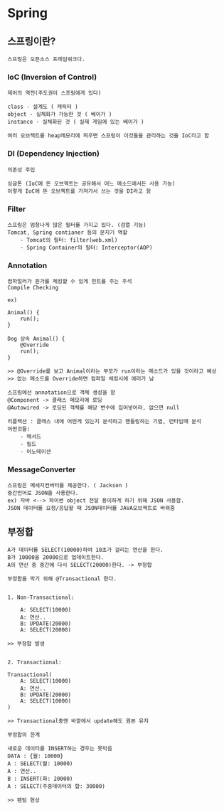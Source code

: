 # Spring

## 스프링이란?
    스프링은 오픈소스 프레임워크다.

### IoC (Inversion of Control)    
    제어의 역전(주도권이 스프링에게 있다)
    
    class - 설계도 ( 캐릭터 )
    object - 실체화가 가능한 것 ( 베이가 )
    instance - 실체화된 것 ( 실제 게임에 있는 베이가 )

    여러 오브젝트를 heap메모리에 띄우면 스프링이 이것들을 관리하는 것을 IoC라고 함

### DI (Dependency Injection)
    의존성 주입
    
    싱글톤 (IoC에 뜬 오브젝트는 공유해서 어느 메소드에서든 사용 가능)
    이렇게 IoC에 뜬 오브젝트를 가져가서 쓰는 것을 DI라고 함

### Filter
    스프링은 엄청나게 많은 필터를 가지고 있다. (검열 기능)
    Tomcat, Spring contianer 등의 문지기 역할
        - Tomcat의 필터: filter(web.xml)
        - Spring Container의 필터: Interceptor(AOP) 
    

### Annotation
    컴파일러가 뭔가를 체킹할 수 있게 힌트를 주는 주석
    Compile Checking

    ex)

    Animal() {
        run();
    }

    Dog 상속 Animal() {
        @Override
        run();
    }
    
    >> @Override를 보고 Animal이라는 부모가 run이라는 메소드가 있을 것이라고 예상
    >> 없는 메소드를 Override하면 컴파일 체킹시에 에러가 남

    스프링에선 annotation으로 객체 생성을 함
    @Component -> 클래스 메모리에 로딩
    @Autowired -> 로딩된 객체를 해당 변수에 집어넣어라, 없으면 null

    리플렉션 : 클래스 내에 어떤게 있는지 분석하고 핸들링하는 기법, 런타임때 분석
    어떤것들:
        - 메서드
        - 필드
        - 어노테이션

### MessageConverter
    스프링은 메세지컨버터를 제공한다. ( Jackson )
    중간언어로 JSON을 사용한다.
    ex) 자바 <--> 파이썬 object 전달 용이하게 하기 위해 JSON 사용함. 
    JSON 데이터를 요청/응답할 때 JSON데이터를 JAVA오브젝트로 바꿔줌
    

## 부정합
    A가 데이터를 SELECT(10000)하여 10초가 걸리는 연산을 한다.
    B가 10000을 20000으로 업데이트한다.
    A의 연산 중 중간에 다시 SELECT(20000)한다. -> 부정합

    부정합을 막기 위해 @Transactional 한다.
    

    1. Non-Transactional:

        A: SELECT(10000)
        A: 연산.. 
        B: UPDATE(20000)
        A: SELECT(20000) 

    >> 부정합 발생
    

    2. Transactional:

    Transactional(
        A: SELECT(10000)
        A: 연산.. 
        B: UPDATE(20000)
        A: SELECT(10000) 
    )

    >> Transactional중엔 바깥에서 update해도 원본 유지

    부정합의 한계

    새로운 데이터를 INSERT하는 경우는 못막음
    DATA : {월: 10000}
    A : SELECT(월: 10000)
    A : 연산.. 
    B : INSERT(화: 20000)
    A : SELECT(주중데이터의 합: 30000)

    >> 팬텀 현상